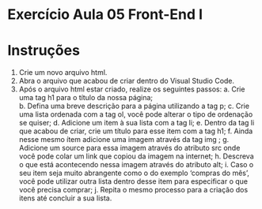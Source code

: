 # Exercício Aula 05 Front-End I

# Instruções

1. Crie um novo arquivo html.
2. Abra o arquivo que acabou de criar dentro do Visual Studio Code.
3. Após o arquivo html estar criado, realize os seguintes passos:
  a. Crie uma tag h1 para o título da nossa página;\
  b. Defina uma breve descrição para a página utilizando a tag p;
  c. Crie uma lista ordenada com a tag ol, você pode alterar o tipo de ordenação se quiser;
  d. Adicione um item à sua lista com a tag li;
  e. Dentro da tag li que acabou de criar, crie um título para esse item com a tag h1;
  f. Ainda nesse mesmo ítem adicione uma imagem através da tag img ;
  g. Adicione um source para essa imagem através do atributo src onde você pode colar um link que copiou da imagem na internet;
  h. Descreva o que está acontecendo nessa imagem através do atributo alt;
  i. Caso o seu item seja muito abrangente como o do exemplo ‘compras do mês’, você pode utilizar outra lista dentro desse item para especificar o que você precisa comprar;
  j. Repita o mesmo processo para a criação dos itens até concluir a sua lista.
